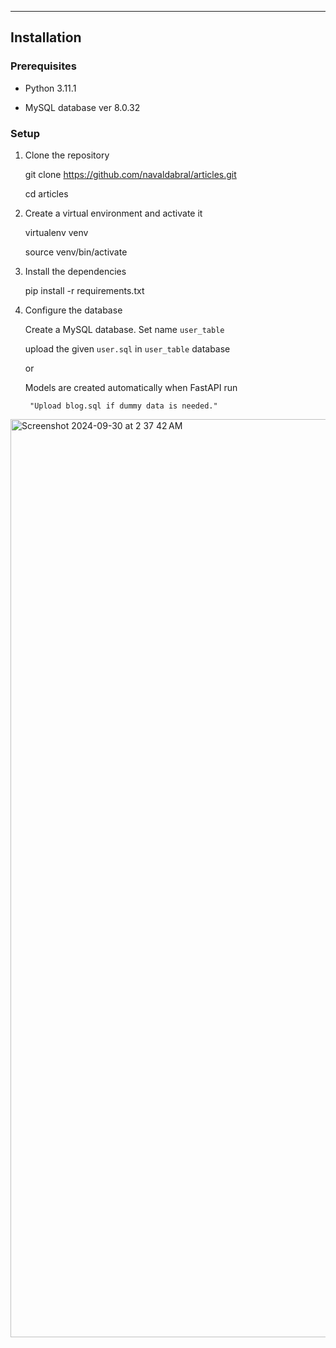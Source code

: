 ---
## Installation

### Prerequisites

+ Python 3.11.1

+ MySQL database ver 8.0.32

### Setup
1. Clone the repository

    git clone https://github.com/navaldabral/articles.git

    cd articles
2. Create a virtual environment and activate it
   
   virtualenv venv

   source venv/bin/activate

3. Install the dependencies

    pip install -r requirements.txt

4. Configure the database

    Create a MySQL database. Set name `user_table`

    upload the given `user.sql` in `user_table` database

    or

    Models are created automatically when FastAPI run

        "Upload blog.sql if dummy data is needed."
<img width="1469" alt="Screenshot 2024-09-30 at 2 37 42 AM" src="https://github.com/user-attachments/assets/89ced9cf-946b-4aac-bc47-9827bf6f6f8d">

